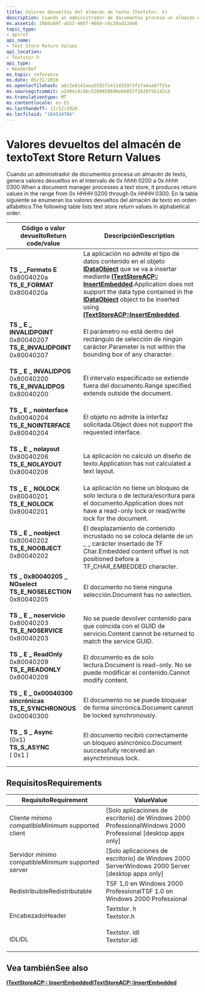 ```yaml
---
title: Valores devueltos del almacén de texto (Textstor. h)
description: Cuando un administrador de documentos procesa un almacén de texto, genera valores devueltos en el intervalo de 0xHHHH0200 a 0xHHHH0300. En la tabla siguiente se enumeran los valores devueltos del almacén de texto en orden alfabético.
ms.assetid: 20b0a89f-ab52-466f-9669-c6c29ad12de0
topic_type:
- apiref
api_name:
- Text Store Return Values
api_location:
- Textstor.h
api_type:
- HeaderDef
ms.topic: reference
ms.date: 05/31/2018
ms.openlocfilehash: adc2e0141eea559371411455973f1fa4aa87f31e
ms.sourcegitcommit: a1494c819bc5200050696e66057f1020f5b142cb
ms.translationtype: MT
ms.contentlocale: es-ES
ms.lasthandoff: 12/12/2020
ms.locfileid: "104534786"
---
```

# <a name="text-store-return-values"></a><span data-ttu-id="7e02d-104">Valores devueltos del almacén de texto</span><span class="sxs-lookup"><span data-stu-id="7e02d-104">Text Store Return Values</span></span>

<span data-ttu-id="7e02d-105">Cuando un administrador de documentos procesa un almacén de texto, genera valores devueltos en el intervalo de 0x *hhhh* 0200 a 0x *hhhh* 0300.</span><span class="sxs-lookup"><span data-stu-id="7e02d-105">When a document manager processes a text store, it produces return values in the range from 0x *HHHH* 0200 through 0x *HHHH* 0300.</span></span> <span data-ttu-id="7e02d-106">En la tabla siguiente se enumeran los valores devueltos del almacén de texto en orden alfabético.</span><span class="sxs-lookup"><span data-stu-id="7e02d-106">The following table lists text store return values in alphabetical order.</span></span>



| <span data-ttu-id="7e02d-107">Código o valor devuelto</span><span class="sxs-lookup"><span data-stu-id="7e02d-107">Return code/value</span></span>                                                                                                                                                                                                                          | <span data-ttu-id="7e02d-108">Descripción</span><span class="sxs-lookup"><span data-stu-id="7e02d-108">Description</span></span>                                                                                                                                                                                                  |
|--------------------------------------------------------------------------------------------------------------------------------------------------------------------------------------------------------------------------------------------|--------------------------------------------------------------------------------------------------------------------------------------------------------------------------------------------------------------|
| <span id="TS_E_FORMAT"></span><span id="ts_e_format"></span><dl> <span data-ttu-id="7e02d-109"><dt>**TS \_ \_Formato E**</dt> <dt>0x8004020a</dt></span><span class="sxs-lookup"><span data-stu-id="7e02d-109"><dt>**TS\_E\_FORMAT**</dt> <dt>0x8004020a</dt></span></span> </dl>                   | <span data-ttu-id="7e02d-110">La aplicación no admite el tipo de datos contenido en el objeto [**IDataObject**](/windows/desktop/api/objidl/nn-objidl-idataobject) que se va a insertar mediante [**ITextStoreACP:: InsertEmbedded**](/windows/desktop/api/Textstor/nf-textstor-itextstoreacp-insertembedded).</span><span class="sxs-lookup"><span data-stu-id="7e02d-110">Application does not support the data type contained in the [**IDataObject**](/windows/desktop/api/objidl/nn-objidl-idataobject) object to be inserted using [**ITextStoreACP::InsertEmbedded**](/windows/desktop/api/Textstor/nf-textstor-itextstoreacp-insertembedded).</span></span><br/> |
| <span id="TS_E_INVALIDPOINT"></span><span id="ts_e_invalidpoint"></span><dl> <span data-ttu-id="7e02d-111"><dt>**TS \_ E \_ INVALIDPOINT**</dt> <dt>0x80040207</dt></span><span class="sxs-lookup"><span data-stu-id="7e02d-111"><dt>**TS\_E\_INVALIDPOINT**</dt> <dt>0x80040207</dt></span></span> </dl> | <span data-ttu-id="7e02d-112">El parámetro no está dentro del rectángulo de selección de ningún carácter.</span><span class="sxs-lookup"><span data-stu-id="7e02d-112">Parameter is not within the bounding box of any character.</span></span><br/>                                                                                                                                        |
| <span id="TS_E_INVALIDPOS"></span><span id="ts_e_invalidpos"></span><dl> <span data-ttu-id="7e02d-113"><dt>**TS \_ E \_ INVALIDPOS**</dt> <dt>0x80040200</dt></span><span class="sxs-lookup"><span data-stu-id="7e02d-113"><dt>**TS\_E\_INVALIDPOS**</dt> <dt>0x80040200</dt></span></span> </dl>       | <span data-ttu-id="7e02d-114">El intervalo especificado se extiende fuera del documento.</span><span class="sxs-lookup"><span data-stu-id="7e02d-114">Range specified extends outside the document.</span></span><br/>                                                                                                                                                     |
| <span id="TS_E_NOINTERFACE"></span><span id="ts_e_nointerface"></span><dl> <span data-ttu-id="7e02d-115"><dt>**TS \_ E \_ nointerface**</dt> <dt>0x80040204</dt></span><span class="sxs-lookup"><span data-stu-id="7e02d-115"><dt>**TS\_E\_NOINTERFACE**</dt> <dt>0x80040204</dt></span></span> </dl>    | <span data-ttu-id="7e02d-116">El objeto no admite la interfaz solicitada.</span><span class="sxs-lookup"><span data-stu-id="7e02d-116">Object does not support the requested interface.</span></span><br/>                                                                                                                                                  |
| <span id="TS_E_NOLAYOUT"></span><span id="ts_e_nolayout"></span><dl> <span data-ttu-id="7e02d-117"><dt>**TS \_ E \_ nolayout**</dt> <dt>0x80040206</dt></span><span class="sxs-lookup"><span data-stu-id="7e02d-117"><dt>**TS\_E\_NOLAYOUT**</dt> <dt>0x80040206</dt></span></span> </dl>             | <span data-ttu-id="7e02d-118">La aplicación no calculó un diseño de texto.</span><span class="sxs-lookup"><span data-stu-id="7e02d-118">Application has not calculated a text layout.</span></span><br/>                                                                                                                                                     |
| <span id="TS_E_NOLOCK"></span><span id="ts_e_nolock"></span><dl> <span data-ttu-id="7e02d-119"><dt>**TS \_ E \_ NOLOCK**</dt> <dt>0x80040201</dt></span><span class="sxs-lookup"><span data-stu-id="7e02d-119"><dt>**TS\_E\_NOLOCK**</dt> <dt>0x80040201</dt></span></span> </dl>                   | <span data-ttu-id="7e02d-120">La aplicación no tiene un bloqueo de solo lectura o de lectura/escritura para el documento.</span><span class="sxs-lookup"><span data-stu-id="7e02d-120">Application does not have a read-only lock or read/write lock for the document.</span></span><br/>                                                                                                                   |
| <span id="TS_E_NOOBJECT"></span><span id="ts_e_noobject"></span><dl> <span data-ttu-id="7e02d-121"><dt>**TS \_ E \_ noobject**</dt> <dt>0x80040202</dt></span><span class="sxs-lookup"><span data-stu-id="7e02d-121"><dt>**TS\_E\_NOOBJECT**</dt> <dt>0x80040202</dt></span></span> </dl>             | <span data-ttu-id="7e02d-122">El desplazamiento de contenido incrustado no se coloca delante de un \_ \_ carácter insertado de TF Char.</span><span class="sxs-lookup"><span data-stu-id="7e02d-122">Embedded content offset is not positioned before a TF\_CHAR\_EMBEDDED character.</span></span><br/>                                                                                                                  |
| <span id="TS_E_NOSELECTION"></span><span id="ts_e_noselection"></span><dl> <span data-ttu-id="7e02d-123"><dt>**TS \_ 0x80040205 \_ NOselect**</dt> <dt></dt></span><span class="sxs-lookup"><span data-stu-id="7e02d-123"><dt>**TS\_E\_NOSELECTION**</dt> <dt>0x80040205</dt></span></span> </dl>    | <span data-ttu-id="7e02d-124">El documento no tiene ninguna selección.</span><span class="sxs-lookup"><span data-stu-id="7e02d-124">Document has no selection.</span></span><br/>                                                                                                                                                                        |
| <span id="TS_E_NOSERVICE"></span><span id="ts_e_noservice"></span><dl> <span data-ttu-id="7e02d-125"><dt>**TS \_ E \_ noservicio**</dt> <dt>0x80040203</dt></span><span class="sxs-lookup"><span data-stu-id="7e02d-125"><dt>**TS\_E\_NOSERVICE**</dt> <dt>0x80040203</dt></span></span> </dl>          | <span data-ttu-id="7e02d-126">No se puede devolver contenido para que coincida con el GUID de servicio.</span><span class="sxs-lookup"><span data-stu-id="7e02d-126">Content cannot be returned to match the service GUID.</span></span><br/>                                                                                                                                             |
| <span id="TS_E_READONLY"></span><span id="ts_e_readonly"></span><dl> <span data-ttu-id="7e02d-127"><dt>**TS \_ E \_ ReadOnly**</dt> <dt>0x80040209</dt></span><span class="sxs-lookup"><span data-stu-id="7e02d-127"><dt>**TS\_E\_READONLY**</dt> <dt>0x80040209</dt></span></span> </dl>             | <span data-ttu-id="7e02d-128">El documento es de solo lectura.</span><span class="sxs-lookup"><span data-stu-id="7e02d-128">Document is read-only.</span></span> <span data-ttu-id="7e02d-129">No se puede modificar el contenido.</span><span class="sxs-lookup"><span data-stu-id="7e02d-129">Cannot modify content.</span></span><br/>                                                                                                                                                     |
| <span id="TS_E_SYNCHRONOUS"></span><span id="ts_e_synchronous"></span><dl> <span data-ttu-id="7e02d-130"><dt>**TS \_ E \_ 0x00040300 sincrónicas**</dt> <dt></dt></span><span class="sxs-lookup"><span data-stu-id="7e02d-130"><dt>**TS\_E\_SYNCHRONOUS**</dt> <dt>0x00040300</dt></span></span> </dl>    | <span data-ttu-id="7e02d-131">El documento no se puede bloquear de forma sincrónica.</span><span class="sxs-lookup"><span data-stu-id="7e02d-131">Document cannot be locked synchronously.</span></span><br/>                                                                                                                                                          |
| <span id="TS_S_ASYNC"></span><span id="ts_s_async"></span><dl> <span data-ttu-id="7e02d-132"><dt>**TS \_ S \_ Async**</dt> <dt>(0x1)</dt></span><span class="sxs-lookup"><span data-stu-id="7e02d-132"><dt>**TS\_S\_ASYNC**</dt> <dt>( 0x1 )</dt></span></span> </dl>                         | <span data-ttu-id="7e02d-133">El documento recibió correctamente un bloqueo asincrónico.</span><span class="sxs-lookup"><span data-stu-id="7e02d-133">Document successfully received an asynchronous lock.</span></span><br/>                                                                                                                                              |



 

## <a name="requirements"></a><span data-ttu-id="7e02d-134">Requisitos</span><span class="sxs-lookup"><span data-stu-id="7e02d-134">Requirements</span></span>



| <span data-ttu-id="7e02d-135">Requisito</span><span class="sxs-lookup"><span data-stu-id="7e02d-135">Requirement</span></span> | <span data-ttu-id="7e02d-136">Value</span><span class="sxs-lookup"><span data-stu-id="7e02d-136">Value</span></span> |
|-------------------------------------|-----------------------------------------------------------------------------------------|
| <span data-ttu-id="7e02d-137">Cliente mínimo compatible</span><span class="sxs-lookup"><span data-stu-id="7e02d-137">Minimum supported client</span></span><br/> | <span data-ttu-id="7e02d-138">\[Solo aplicaciones de escritorio\] de Windows 2000 Professional</span><span class="sxs-lookup"><span data-stu-id="7e02d-138">Windows 2000 Professional \[desktop apps only\]</span></span><br/>                              |
| <span data-ttu-id="7e02d-139">Servidor mínimo compatible</span><span class="sxs-lookup"><span data-stu-id="7e02d-139">Minimum supported server</span></span><br/> | <span data-ttu-id="7e02d-140">\[Solo aplicaciones de escritorio\] de Windows 2000 Server</span><span class="sxs-lookup"><span data-stu-id="7e02d-140">Windows 2000 Server \[desktop apps only\]</span></span><br/>                                    |
| <span data-ttu-id="7e02d-141">Redistribuible</span><span class="sxs-lookup"><span data-stu-id="7e02d-141">Redistributable</span></span><br/>          | <span data-ttu-id="7e02d-142">TSF 1,0 en Windows 2000 Professional</span><span class="sxs-lookup"><span data-stu-id="7e02d-142">TSF 1.0 on Windows 2000 Professional</span></span><br/>                                         |
| <span data-ttu-id="7e02d-143">Encabezado</span><span class="sxs-lookup"><span data-stu-id="7e02d-143">Header</span></span><br/>                   | <dl> <span data-ttu-id="7e02d-144"><dt>Textstor. h</dt></span><span class="sxs-lookup"><span data-stu-id="7e02d-144"><dt>Textstor.h</dt></span></span> </dl>   |
| <span data-ttu-id="7e02d-145">IDL</span><span class="sxs-lookup"><span data-stu-id="7e02d-145">IDL</span></span><br/>                      | <dl> <span data-ttu-id="7e02d-146"><dt>Textstor. idl</dt></span><span class="sxs-lookup"><span data-stu-id="7e02d-146"><dt>Textstor.idl</dt></span></span> </dl> |



## <a name="see-also"></a><span data-ttu-id="7e02d-147">Vea también</span><span class="sxs-lookup"><span data-stu-id="7e02d-147">See also</span></span>

<dl> <dt>

[<span data-ttu-id="7e02d-148">**ITextStoreACP:: InsertEmbedded**</span><span class="sxs-lookup"><span data-stu-id="7e02d-148">**ITextStoreACP::InsertEmbedded**</span></span>](/windows/desktop/api/Textstor/nf-textstor-itextstoreacp-insertembedded)
</dt> </dl>

 

